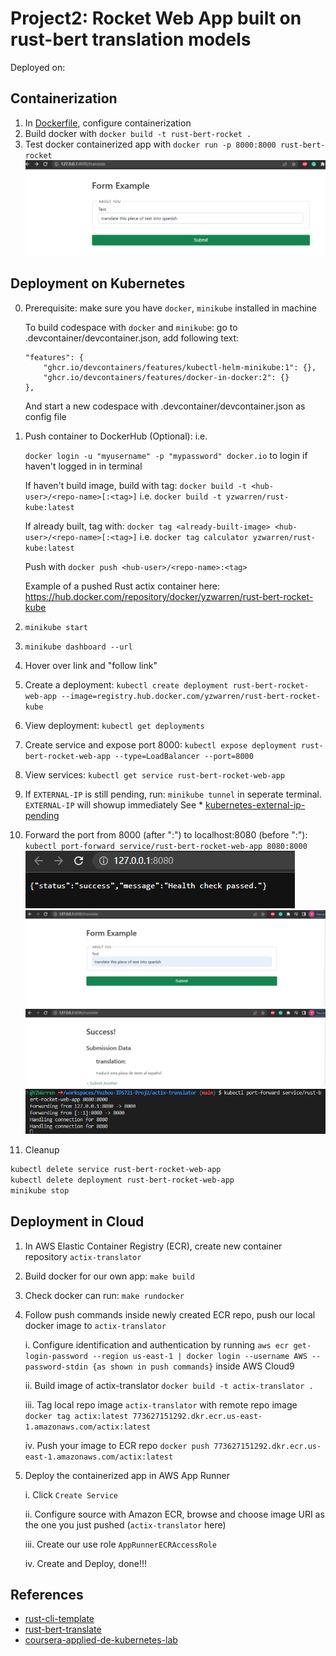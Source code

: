 # Project2: Rocket Web App built on rust-bert translation models
Deployed on: 

## Containerization
1. In [Dockerfile](https://github.com/nogibjj/Yuzhou-IDS721-Proj2/blob/main/actix-translator/Dockerfile), configure containerization
2. Build docker with `docker build -t rust-bert-rocket .`
3. Test docker containerized app with `docker run -p 8000:8000 rust-bert-rocket`
![Proof of docker success in browser](assets/docker_success8000.png)
## Deployment on Kubernetes

0. Prerequisite: make sure you have `docker`, `minikube` installed in machine

    To build codespace with `docker` and `minikube`: go to .devcontainer/devcontainer.json, add following text: 

    ``` 
    "features": {
		"ghcr.io/devcontainers/features/kubectl-helm-minikube:1": {},
		"ghcr.io/devcontainers/features/docker-in-docker:2": {}
	},
    ```
    
    And start a new codespace with .devcontainer/devcontainer.json as config file
1.  Push container to DockerHub (Optional): i.e. 

    `docker login -u "myusername" -p "mypassword" docker.io` to login if haven't logged in in terminal

    If haven't build image, build with tag: `docker build -t <hub-user>/<repo-name>[:<tag>]` i.e. `docker build -t yzwarren/rust-kube:latest`

    If already built, tag with: `docker tag <already-built-image> <hub-user>/<repo-name>[:<tag>]` i.e. `docker tag calculator yzwarren/rust-kube:latest`

    Push with `docker push <hub-user>/<repo-name>:<tag>`

    Example of a pushed Rust actix container here:  https://hub.docker.com/repository/docker/yzwarren/rust-bert-rocket-kube

2. `minikube start`
3. `minikube dashboard --url`
4. Hover over link and "follow link"
5. Create a deployment: `kubectl create deployment rust-bert-rocket-web-app --image=registry.hub.docker.com/yzwarren/rust-bert-rocket-kube`
6. View deployment: `kubectl get deployments`
7. Create service and expose port 8000: `kubectl expose deployment rust-bert-rocket-web-app --type=LoadBalancer --port=8000`
8. View services:  `kubectl get service rust-bert-rocket-web-app`
9. If `EXTERNAL-IP` is still pending, run: `minikube tunnel` in seperate terminal. `EXTERNAL-IP` will showup immediately
    See * [kubernetes-external-ip-pending](https://makeoptim.com/service-mesh/kubernetes-external-ip-pending/)
    
9.  Forward the port from 8000 (after ":") to localhost:8080 (before ":"): `kubectl port-forward service/rust-bert-rocket-web-app 8080:8000`
![Proof of minikube success in browser](assets/minikube_success.png)
![Proof of minikube success in browser to translate](assets/minikube_success_translate.png)
![Proof of minikube success in browser translated](assets/minikube_success_translated.png)
![Proof of minikube success in terminal log](assets/minikube_port_terminal_success.png)

13. Cleanup
```bash
kubectl delete service rust-bert-rocket-web-app
kubectl delete deployment rust-bert-rocket-web-app
minikube stop
````

## Deployment in Cloud
1. In AWS Elastic Container Registry (ECR), create new container repository `actix-translator`
2. Build docker for our own app: `make build`
3. Check docker can run: `make rundocker`
4. Follow push commands inside newly created ECR repo, push our local docker image to `actix-translator`

    i. Configure identification and authentication by running
        ```
        aws ecr get-login-password --region us-east-1 | docker login --username AWS --password-stdin {as shown in push commands}
        ```
        inside AWS Cloud9
        
    ii. Build image of actix-translator
        ```
        docker build -t actix-translator .
        ```
        
    iii. Tag local repo image `actix-translator` with remote repo image
        ```
        docker tag actix:latest 773627151292.dkr.ecr.us-east-1.amazonaws.com/actix:latest
        ```
        
    iv. Push your image to ECR repo
        ```
        docker push 773627151292.dkr.ecr.us-east-1.amazonaws.com/actix:latest
        ```
        
3. Deploy the containerized app in AWS App Runner

    i. Click `Create Service`
    
    ii. Configure source with Amazon ECR, browse and choose image URI as the one you just pushed (`actix-translator` here)
    
    iii. Create our use role `AppRunnerECRAccessRole`
    
    iv. Create and Deploy, done!!!
    
    
## References
* [rust-cli-template](https://github.com/kbknapp/rust-cli-template)
* [rust-bert-translate](https://docs.rs/rust-bert/latest/rust_bert/index.html)
* [coursera-applied-de-kubernetes-lab](https://github.com/nogibjj/coursera-applied-de-kubernetes-lab)
